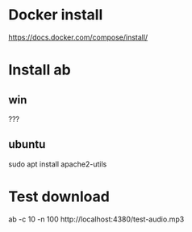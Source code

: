 
Docker install
==============

https://docs.docker.com/compose/install/

Install ab
==========

win 
----

???

ubuntu
------

sudo apt install apache2-utils

Test download
=============

ab -c 10 -n 100 http://localhost:4380/test-audio.mp3


